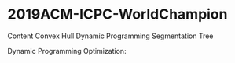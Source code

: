 # 2019ACM-ICPC-WorldChampion

Content
Convex Hull Dynamic Programming
Segmentation Tree
  
  
  


Dynamic Programming Optimization:
